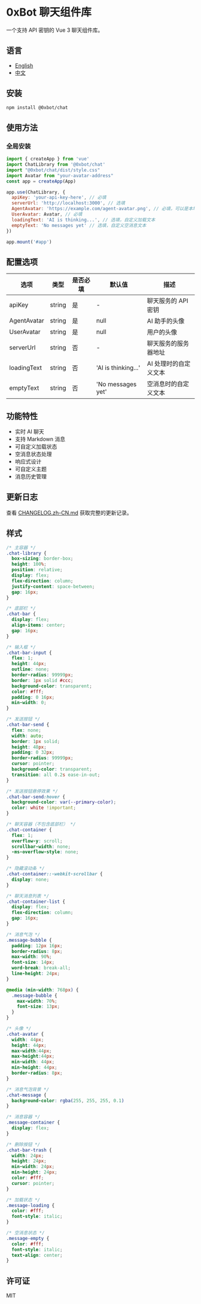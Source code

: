 # 0xBot 聊天组件库

一个支持 API 密钥的 Vue 3 聊天组件库。

## 语言

- [English](https://github.com/TmRichrd/0xbot-chat/blob/main/README.md)
- [中文](https://github.com/TmRichrd/0xbot-chat/blob/main/README.zh-CN.md)

## 安装

```bash
npm install @0xbot/chat
```

## 使用方法

### 全局安装

```javascript
import { createApp } from 'vue'
import ChatLibrary from '@0xbot/chat'
import "@0xbot/chat/dist/style.css"
import Avatar from "your-avatar-address"
const app = createApp(App)

app.use(ChatLibrary, {
  apiKey: 'your-api-key-here', // 必填
  serverUrl: 'http://localhost:3000', // 选填
  AgentAvatar: 'https://example.com/agent-avatar.png', // 必填，可以是本地图片
  UserAvatar: Avatar, // 必填
  loadingText: 'AI is thinking...', // 选填，自定义加载文本
  emptyText: 'No messages yet' // 选填，自定义空消息文本
})

app.mount('#app')
```

## 配置选项

| 选项        | 类型   | 是否必填 | 默认值  | 描述                     |
|-------------|--------|----------|---------|--------------------------|
| apiKey      | string | 是       | -       | 聊天服务的 API 密钥      |
| AgentAvatar | string | 是       | null    | AI 助手的头像           |
| UserAvatar  | string | 是       | null    | 用户的头像              |
| serverUrl   | string | 否       | -       | 聊天服务的服务器地址     |
| loadingText | string | 否       | 'AI is thinking...' | AI 处理时的自定义文本 |
| emptyText   | string | 否       | 'No messages yet' | 空消息时的自定义文本 |

## 功能特性

- 实时 AI 聊天
- 支持 Markdown 消息
- 可自定义加载状态
- 空消息状态处理
- 响应式设计
- 可自定义主题
- 消息历史管理

## 更新日志

查看 [CHANGELOG.zh-CN.md]([CHANGELOG.zh-CN.md](https://github.com/TmRichrd/0xbot-chat/blob/main/CHANGELOG.zh-CN.md)) 获取完整的更新记录。

## 样式

```css
/* 主容器 */
.chat-library {
  box-sizing: border-box;
  height: 100%;
  position: relative;
  display: flex;
  flex-direction: column;
  justify-content: space-between;
  gap: 16px;
}

/* 底部栏 */
.chat-bar {
  display: flex;
  align-items: center;
  gap: 16px;
}

/* 输入框 */
.chat-bar-input {
  flex: 1;
  height: 44px;
  outline: none;
  border-radius: 99999px;
  border: 1px solid #ccc;
  background-color: transparent;
  color: #fff;
  padding: 0 16px;
  min-width: 0;
}

/* 发送按钮 */
.chat-bar-send {
  flex: none;
  width: auto;
  border: 1px solid;
  height: 48px;
  padding: 0 32px;
  border-radius: 99999px;
  cursor: pointer;
  background-color: transparent;
  transition: all 0.2s ease-in-out;
}

/* 发送按钮悬停效果 */
.chat-bar-send:hover {
  background-color: var(--primary-color);
  color: white !important;
}

/* 聊天容器（不包含底部栏） */
.chat-container {
  flex: 1;
  overflow-y: scroll;
  scrollbar-width: none;
  -ms-overflow-style: none;
}

/* 隐藏滚动条 */
.chat-container::-webkit-scrollbar {
  display: none;
}

/* 聊天消息列表 */
.chat-container-list {
  display: flex;
  flex-direction: column;
  gap: 16px;
}

/* 消息气泡 */
.message-bubble {
  padding: 12px 16px;
  border-radius: 8px;
  max-width: 90%;
  font-size: 14px;
  word-break: break-all;
  line-height: 24px;
}

@media (min-width: 768px) {
  .message-bubble {
    max-width: 70%;
    font-size: 13px;
  }
}

/* 头像 */
.chat-avatar {
  width: 44px;
  height: 44px;
  max-width:44px;
  max-height:44px;
  min-width: 44px;
  min-height: 44px;
  border-radius: 8px;
}

/* 消息气泡背景 */
.chat-message {
  background-color: rgba(255, 255, 255, 0.1)
}

/* 消息容器 */
.message-container {
  display: flex;
}

/* 删除按钮 */
.chat-bar-trash {
  width: 24px;
  height: 24px;
  min-width: 24px;
  min-height: 24px;
  color: #fff;
  cursor: pointer;
}

/* 加载状态 */
.message-loading {
  color: #fff;
  font-style: italic;
}

/* 空消息状态 */
.message-empty {
  color: #fff;
  font-style: italic;
  text-align: center;
}
```

## 许可证

MIT